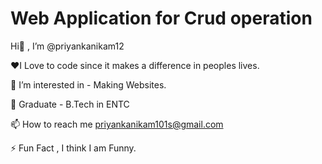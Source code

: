 # Web Application for Crud operation

Hi👋 , I’m @priyankanikam12

❤️I Love to code since it makes a difference in peoples lives.

👀 I’m interested in - Making Websites.

🌱 Graduate - B.Tech in ENTC

📫 How to reach me priyankanikam101s@gmail.com

⚡ Fun Fact , I think I am Funny.
